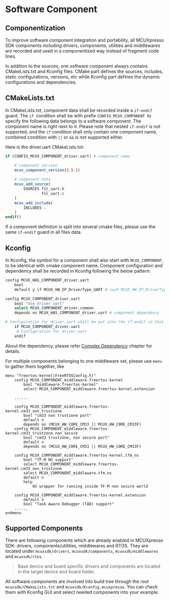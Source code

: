 # Software Component

## Componentization

To improve software component integration and portability, all MCUXpresso SDK components including drivers, components, utilities and middlewares are recorded and used in a componentized way instead of fragment code lines.

In addition to the sources, one software component always contains CMakeLists.txt and Kconfig files. CMake part defines the sources, includes, static configurations, versions, etc while Kconfig part defines the dynamic configurations and dependencies.

## CMakeLists.txt

In CMakeLists.txt, component data shall be recorded inside a `if-endif` guard. The `if `condition shall be with prefix `CONFIG_MCUX_COMPONENT `to specify the following data belongs to a software component. The component name is right next to it. Please note that nested `if-endif` is not supported, and the `if` condition shall only contain one component name, combined condition with `||` or `&&` is not supported either.

Here is the driver.uart CMakeLists.txt:

```cmake
if (CONFIG_MCUX_COMPONENT_driver.uart) # component name

    # component version
    mcux_component_version(2.5.1)
  
    # component data
    mcux_add_source(
        SOURCES fsl_uart.h 
                fsl_uart.c
    )
    mcux_add_include(
        INCLUDES .
    )
endif()
```

If a component definition is split into several cmake files, please use the same `if-endif` guard in all files data.

## Kconfig

In Kconfig, the symbol for a component shall also start with `MCUX_COMPONENT_` to be identical with cmake component name. Component configuration and dependency shall be recorded in Kconfig following the below pattern:

```bash
config MCUX_HAS_COMPONENT_driver.uart
    bool
    default y if MCUX_HW_IP_DriverType_UART # such MCUX_HW_IP_DriverType_UART is defined in device Kconfig.chip

config MCUX_COMPONENT_driver.uart
    bool "Use driver uart"
    select MCUX_COMPONENT_driver.common
    depends on MCUX_HAS_COMPONENT_driver.uart # component dependency

# Configuration for driver.uart shall be put into the if-endif so that only driver.uart is selected, the configuration will be showed
    if MCUX_COMPONENT_driver.uart 
     # Configuration for driver.uart
    endif
```

About the dependency, please refer [Complex Dependency](../build_system/Dependency.md) chapter for details.

For multiple components belonging to one middleware set, please use `menu` to gather them together, like

```
menu "freertos-kernel(FreeRTOSConfig.h)"
    config MCUX_COMPONENT_middleware.freertos-kernel
        bool "middleware.freertos-kernel"
        select MCUX_COMPONENT_middleware.freertos-kernel.extension
  
    ......
  
    config MCUX_COMPONENT_middleware.freertos-kernel.cm33_non_trustzone
        bool "cm33 non trustzone port"
        default n
        depends on (MCUX_HW_CORE_CM33 || MCUX_HW_CORE_CM33F)
    config MCUX_COMPONENT_middleware.freertos-kernel.cm33_trustzone.non_secure
        bool "cm33 trustzone, non secure port"
        default n
        depends on (MCUX_HW_CORE_CM33 || MCUX_HW_CORE_CM33F)

    config MCUX_COMPONENT_middleware.freertos-kernel.tfm_ns
        bool "TF-M NS support"
        select MCUX_COMPONENT_middleware.freertos-kernel.cm33_non_trustzone
        select MCUX_COMPONENT_middleware.tfm.ns
        default n
        help
            OS wrapper for running inside TF-M non secure world

    config MCUX_COMPONENT_middleware.freertos-kernel.extension
        default n
        bool "Task Aware Debugger (TAD) support"
    ......
endmenu
```

## Supported Components

There are following components which are already enabled in MCUXpresso SDK: drivers, components/utilities, middlewares and RTOS. They are located under `mcuxsdk/drivers`, `mcuxsdk/components`, `mcuxsdk/middlewares` and `mcuxsdk/rtos`.

> Base device and board specific drivers and components are located in the target device and board folder.

All software components are involved into build tree through the root `mcuxsdk/CMakeLists.txt` and `mcuxsdk/Kconfig.mcuxpresso`. You can check them with Kconfig GUI and select needed components into your example.
